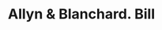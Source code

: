 ---
doi: 10.7916/D84J1S2K
date_other: '1880'
date_other_textual: 1880-1889
form: printed ephemera
genre:
- Invoices
name:
- Allyn & Blanchard
object_in_context_url: https://biggert.cul.columbia.edu/items/view/ave_biggert_00065
subject_hierarchical_geographic:
- Hartford, Connecticut, United States
subject_name:
- Allyn & Blanchard
title: Allyn & Blanchard. Bill
sort_title: Allyn & Blanchard. Bill
call_number: ave_biggert_00065
coordinates:
- 41.7625,-72.67416666666666
pid: ave_biggert_00065
identifiers: ave_biggert_00065
thumbnail: https://derivativo-2.library.columbia.edu/iiif/2/ldpd:342862/full/!256,256/0/native.jpg
permalink: /biggert/ave_biggert_00065/
layout: iiif-image-page
---